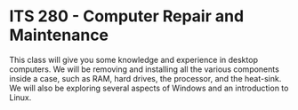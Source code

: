 # ITS 280 - Computer Repair and Maintenance

This class will give you some knowledge and experience in desktop computers. We will be removing and installing all the various components inside a case, such as RAM, hard drives, the processor, and the heat-sink. We will also be exploring several aspects of Windows and an introduction to Linux.
